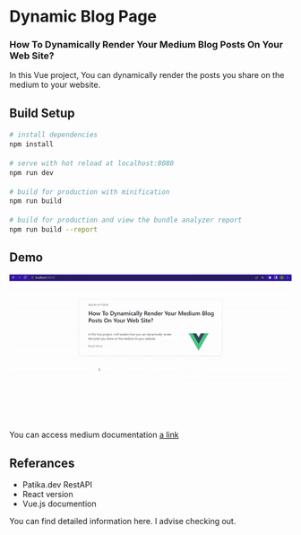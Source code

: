 
# Dynamic Blog Page

### How To Dynamically Render Your Medium Blog Posts On Your Web Site?

In this Vue project, You can dynamically render the posts you share on the medium to your website.







## Build Setup

``` bash
# install dependencies
npm install

# serve with hot reload at localhost:8080
npm run dev

# build for production with minification
npm run build

# build for production and view the bundle analyzer report
npm run build --report
```

## Demo

![alt text](https://github.com/dduyguu/medium-API/blob/a5b27fa911a9652df835a539834d96b75d3dc882/src/assets/demo.gif)

You can access medium documentation [a link](https://medium.com/@isikduygu/how-to-dynamically-render-your-medium-blog-posts-on-your-web-site-105ed024504f)


## Referances

- Patika.dev RestAPI
- React version
- Vue.js documention

You can find detailed information here. I advise checking out.

  
